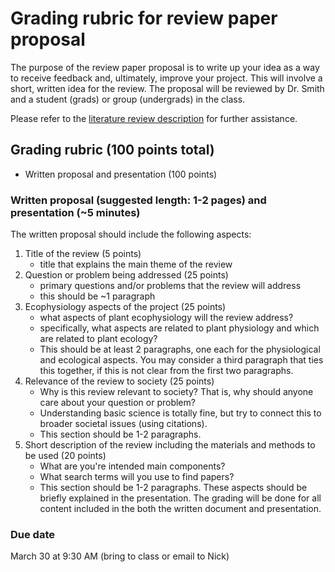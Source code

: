 # Grading rubric for review paper proposal
The purpose of the review paper proposal is to write up your idea
as a way to receive feedback and, ultimately, improve your project.
This will involve a short, written idea for the review. The proposal will be
reviewed by Dr. Smith and a student (grads) or group (undergrads) in the class. 

Please refer to the [literature review description]('../Literature_Review/literature_review_description.md')
for further assistance.

## Grading rubric (100 points total)
- Written proposal and presentation (100 points)

### Written proposal (suggested length: 1-2 pages) and presentation (~5 minutes)
The written proposal should include the following aspects:
1. Title of the review (5 points)
	- title that explains the main theme of the review
2. Question or problem being addressed (25 points)
	- primary questions and/or problems that the review will address
	- this should be ~1 paragraph
3. Ecophysiology aspects of the project (25 points)
	- what aspects of plant ecophysiology will the review address?
	- specifically, what aspects are related to plant physiology and which are related to
	plant ecology?
	- This should be at least 2 paragraphs, one each for the physiological and ecological aspects.
	You may consider a third paragraph that ties this together, if this is not clear from
	the first two paragraphs.
4. Relevance of the review to society (25 points)
	- Why is this review relevant to society? That is, why should anyone care about your question or problem?
	- Understanding basic science is totally fine, but try to connect this to
	broader societal issues (using citations).
	- This section should be 1-2 paragraphs.
5. Short description of the review including the materials and methods to be used (20 points)
	- What are you're intended main components?
	- What search terms will you use to find papers?
	- This section should be 1-2 paragraphs.
These aspects should be briefly explained in the presentation. The grading will be done
for all content included in the both the written document and presentation.

### Due date
March 30 at 9:30 AM (bring to class or email to Nick)
